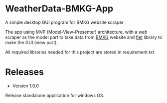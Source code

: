 # WeatherData-BMKG-App
A simple desktop GUI program for BMKG website scraper

The app using MVP (Model-View-Presenter) architecture, with a web scraper as the model part to take data from [BMKG](https://www.bmkg.go.id) website and [flet](https://github.com/flet-dev/flet) library to make the GUI (view part).

All required libraries needed for this project are stored in requirement.txt.

# Releases
* Version 1.0.0

Release standalone application for windows OS. 

